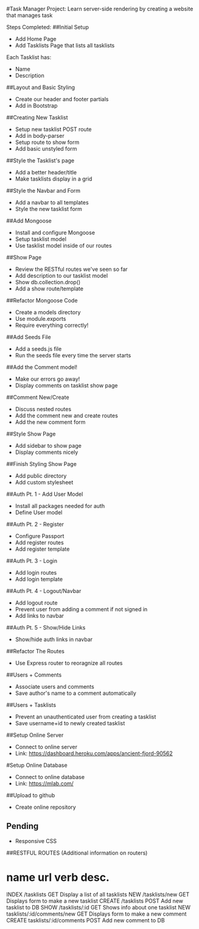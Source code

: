 #Task Manager
Project: Learn server-side rendering by creating a website that manages task

Steps Completed:
##Initial Setup
* Add Home Page
* Add Tasklists Page that lists all tasklists

Each Tasklist has:
   * Name
   * Description

##Layout and Basic Styling
* Create our header and footer partials
* Add in Bootstrap

##Creating New Tasklist
* Setup new tasklist POST route
* Add in body-parser
* Setup route to show form
* Add basic unstyled form

##Style the Tasklist's page
* Add a better header/title
* Make tasklists display in a grid

##Style the Navbar and Form
* Add a navbar to all templates
* Style the new tasklist form

##Add Mongoose
* Install and configure Mongoose
* Setup tasklist model
* Use tasklist model inside of our routes

##Show Page
* Review the RESTful routes we've seen so far
* Add description to our tasklist model
* Show db.collection.drop()
* Add a show route/template

##Refactor Mongoose Code
* Create a models directory
* Use module.exports
* Require everything correctly!

##Add Seeds File
* Add a seeds.js file
* Run the seeds file every time the server starts

##Add the Comment model!
* Make our errors go away!
* Display comments on tasklist show page

##Comment New/Create
* Discuss nested routes
* Add the comment new and create routes
* Add the new comment form

##Style Show Page
* Add sidebar to show page
* Display comments nicely

##Finish Styling Show Page
* Add public directory
* Add custom stylesheet

##Auth Pt. 1 - Add User Model
* Install all packages needed for auth
* Define User model 

##Auth Pt. 2 - Register
* Configure Passport
* Add register routes
* Add register template

##Auth Pt. 3 - Login
* Add login routes
* Add login template

##Auth Pt. 4 - Logout/Navbar
* Add logout route
* Prevent user from adding a comment if not signed in
* Add links to navbar

##Auth Pt. 5 - Show/Hide Links
* Show/hide auth links in navbar 

##Refactor The Routes
* Use Express router to reoragnize all routes

##Users + Comments
* Associate users and comments
* Save author's name to a comment automatically

##Users + Tasklists
* Prevent an unauthenticated user from creating a tasklist
* Save username+id to newly created tasklist

##Setup Online Server
* Connect to online server
* Link: https://dashboard.heroku.com/apps/ancient-fjord-90562

#Setup Online Database
* Connect to online database
* Link: https://mlab.com/

##Upload to github
* Create online repository

## Pending
* Responsive CSS

##RESTFUL ROUTES (Additional information on routers)

name        url                             verb    desc.
===================================================================================================
INDEX       /tasklists                      GET   Display a list of all tasklists
NEW         /tasklists/new                  GET   Displays form to make a new tasklist
CREATE      /tasklists                      POST  Add new tasklist to DB
SHOW        /tasklists/:id                  GET   Shows info about one tasklist
NEW         tasklists/:id/comments/new      GET   Displays form to make a new comment
CREATE      tasklists/:id/comments          POST  Add new comment to DB
